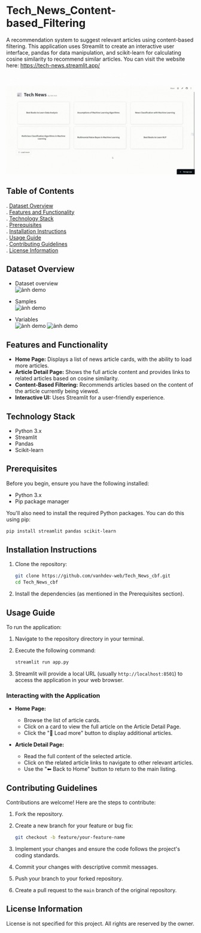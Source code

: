 # Tech_News_Content-based_Filtering

A recommendation system to suggest relevant articles using content-based filtering. This application uses Streamlit to create an interactive user interface, pandas for data manipulation, and scikit-learn for calculating cosine similarity to recommend similar articles.
You can visit the website here: https://tech-news.streamlit.app/  


![Demo GIF](demo/technew.gif)

## Table of Contents

. [Dataset Overview](#dataset-overview)  
. [Features and Functionality](#features-and-functionality)  
. [Technology Stack](#technology-stack)  
. [Prerequisites](#prerequisites)  
. [Installation Instructions](#installation-instructions)  
. [Usage Guide](#usage-guide)  
. [Contributing Guidelines](#contributing-guidelines)  
. [License Information](#license-information)

## Dataset Overview
* Dataset overview  
![ảnh demo](https://drive.google.com/uc?export=view&id=1lZYIvsyDenC2Lugs2jzYjyzy_r2mz3Nh)


* Samples   
![ảnh demo](https://drive.google.com/uc?export=view&id=1BNeSTo03p3J5upoYYlTTyHUpbF3ml4By)


* Variables  
![ảnh demo](https://drive.google.com/uc?export=view&id=1-TMavcG6kOtGIfCc0hVqlWB0ZNEeCXe8)
![ảnh demo](https://drive.google.com/uc?export=view&id=1UEOHRa9rSFogOQV8SIaldk0dCn1hZqS_)

  
  


## Features and Functionality

*   **Home Page:** Displays a list of news article cards, with the ability to load more articles.
*   **Article Detail Page:** Shows the full article content and provides links to related articles based on cosine similarity.
*   **Content-Based Filtering:** Recommends articles based on the content of the article currently being viewed.
*   **Interactive UI:** Uses Streamlit for a user-friendly experience.

## Technology Stack

*   Python 3.x
*   Streamlit
*   Pandas
*   Scikit-learn

## Prerequisites

Before you begin, ensure you have the following installed:

*   Python 3.x
*   Pip package manager

You'll also need to install the required Python packages. You can do this using pip:

```bash
pip install streamlit pandas scikit-learn
```

## Installation Instructions

1.  Clone the repository:

    ```bash
    git clone https://github.com/vanhdev-web/Tech_News_cbf.git
    cd Tech_News_cbf
    ```

2.  Install the dependencies (as mentioned in the Prerequisites section).

## Usage Guide

To run the application:

1.  Navigate to the repository directory in your terminal.
2.  Execute the following command:

    ```bash
    streamlit run app.py
    ```

3.  Streamlit will provide a local URL (usually `http://localhost:8501`) to access the application in your web browser.

### Interacting with the Application

*   **Home Page:**
    *   Browse the list of article cards.
    *   Click on a card to view the full article on the Article Detail Page.
    *   Click the "📄 Load more" button to display additional articles.

*   **Article Detail Page:**
    *   Read the full content of the selected article.
    *   Click on the related article links to navigate to other relevant articles.
    *   Use the "⬅ Back to Home" button to return to the main listing.


## Contributing Guidelines

Contributions are welcome! Here are the steps to contribute:

1.  Fork the repository.
2.  Create a new branch for your feature or bug fix:

    ```bash
    git checkout -b feature/your-feature-name
    ```

3.  Implement your changes and ensure the code follows the project's coding standards.
4.  Commit your changes with descriptive commit messages.
5.  Push your branch to your forked repository.
6.  Create a pull request to the `main` branch of the original repository.

## License Information

License is not specified for this project. All rights are reserved by the owner.
